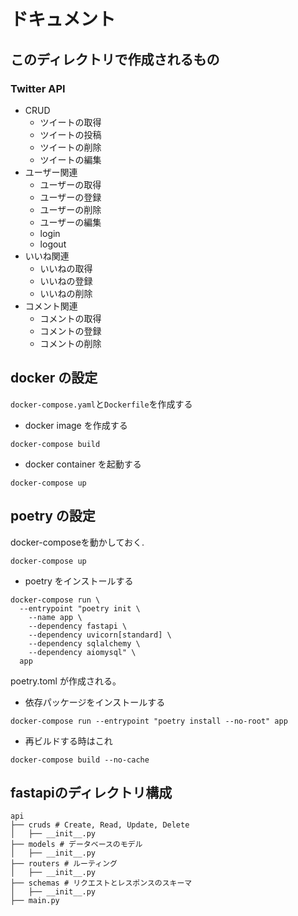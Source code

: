 # ドキュメント

## このディレクトリで作成されるもの
### Twitter API
- CRUD
  - ツイートの取得
  - ツイートの投稿
  - ツイートの削除
  - ツイートの編集
- ユーザー関連
  - ユーザーの取得
  - ユーザーの登録
  - ユーザーの削除
  - ユーザーの編集
  - login
  - logout
- いいね関連
  - いいねの取得
  - いいねの登録
  - いいねの削除
- コメント関連
  - コメントの取得
  - コメントの登録
  - コメントの削除

## docker の設定

`docker-compose.yaml`と`Dockerfile`を作成する

- docker image を作成する

```
docker-compose build
```

- docker container を起動する

```
docker-compose up
```

## poetry の設定

docker-composeを動かしておく.
```
docker-compose up
```

- poetry をインストールする
```
docker-compose run \
  --entrypoint "poetry init \
    --name app \
    --dependency fastapi \
    --dependency uvicorn[standard] \
    --dependency sqlalchemy \
    --dependency aiomysql" \
  app
```
poetry.toml が作成される。

- 依存パッケージをインストールする
```
docker-compose run --entrypoint "poetry install --no-root" app
```

- 再ビルドする時はこれ
```
docker-compose build --no-cache
```


## fastapiのディレクトリ構成
```
api
├── cruds # Create, Read, Update, Delete
│   ├── __init__.py
├── models # データベースのモデル
│   ├── __init__.py
├── routers # ルーティング
│   ├── __init__.py
├── schemas # リクエストとレスポンスのスキーマ
│   ├── __init__.py
├── main.py
```